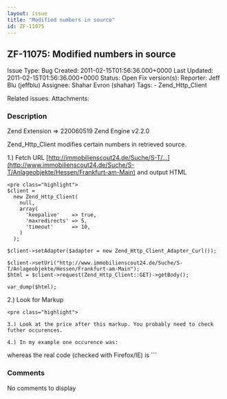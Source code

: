 ```yaml
---
layout: issue
title: "Modified numbers in source"
id: ZF-11075
---
```


ZF-11075: Modified numbers in source
------------------------------------

 Issue Type: Bug Created: 2011-02-15T01:56:36.000+0000 Last Updated: 2011-02-15T01:56:36.000+0000 Status: Open Fix version(s): 
 Reporter:  Jeff Blu (jeffblu)  Assignee:  Shahar Evron (shahar)  Tags: - Zend\_Http\_Client
 
 Related issues: 
 Attachments: 
### Description

Zend Extension => 220060519 Zend Engine v2.2.0

Zend\_Http\_Client modifies certain numbers in retrieved source.

1.) Fetch URL [http://immobilienscout24.de/Suche/S-T/…](http://www.immobilienscout24.de/Suche/S-T/Anlageobjekte/Hessen/Frankfurt-am-Main) and output HTML

 
    <pre class="highlight">
    $client = 
      new Zend_Http_Client(
        null,
        array(
          'keepalive'    => true,
          'maxredirects' => 5,
          'timeout'      => 10,
        )
      );
    
    $client->setAdapter($adapter = new Zend_Http_Client_Adapter_Curl());
    
    $client->setUri("http://www.immobilienscout24.de/Suche/S-T/Anlageobjekte/Hessen/Frankfurt-am-Main");
    $html = $client->request(Zend_Http_Client::GET)->getBody();
    
    var_dump($html);


2.) Look for Markup

 
    <pre class="highlight">
    
    3.) Look at the price after this markup. You probably need to check futher occurences.
    
    4.) In my example one occurence was:


whereas the real code (checked with Firefox/IE) is ```

 

 

### Comments

No comments to display